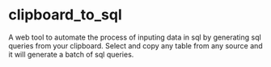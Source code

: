 # clipboard_to_sql
A web tool to automate the process of inputing data in sql by generating sql queries from your clipboard. Select and copy any table from any source and it will generate a batch of sql queries.
